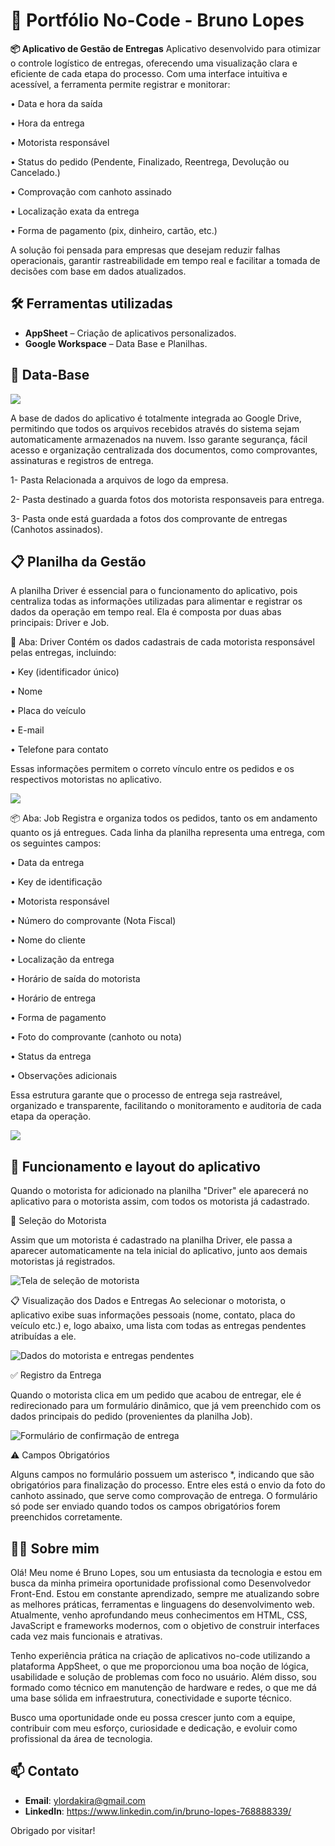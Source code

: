 # 🧰 Portfólio No-Code - Bruno Lopes

**📦 Aplicativo de Gestão de Entregas**
Aplicativo desenvolvido para otimizar o controle logístico de entregas, oferecendo uma visualização clara e eficiente de cada etapa do processo. Com uma interface intuitiva e acessível, a ferramenta permite registrar e monitorar:

• Data e hora da saída

• Hora da entrega

• Motorista responsável

• Status do pedido (Pendente, Finalizado, Reentrega, Devolução ou Cancelado.)

• Comprovação com canhoto assinado

• Localização exata da entrega

• Forma de pagamento (pix, dinheiro, cartão, etc.)

A solução foi pensada para empresas que desejam reduzir falhas operacionais, garantir rastreabilidade em tempo real e facilitar a tomada de decisões com base em dados atualizados.



## 🛠️ Ferramentas utilizadas

- **AppSheet** – Criação de aplicativos personalizados.
- **Google Workspace** – Data Base e Planilhas.

## 📅 Data-Base

 <img src="./Images/1.png">

A base de dados do aplicativo é totalmente integrada ao Google Drive, permitindo que todos os arquivos recebidos através do sistema sejam automaticamente armazenados na nuvem. Isso garante segurança, fácil acesso e organização centralizada dos documentos, como comprovantes, assinaturas e registros de entrega.

1- Pasta Relacionada a arquivos de logo da empresa.

2- Pasta destinado a guarda fotos dos motorista responsaveis para entrega.

3- Pasta onde está guardada a fotos dos comprovante de entregas (Canhotos assinados).

## 📋 Planilha da Gestão

A planilha Driver é essencial para o funcionamento do aplicativo, pois centraliza todas as informações utilizadas para alimentar e registrar os dados da operação em tempo real. Ela é composta por duas abas principais: Driver e Job.

📁 Aba: Driver
Contém os dados cadastrais de cada motorista responsável pelas entregas, incluindo:

• Key (identificador único)

• Nome

• Placa do veículo

• E-mail

• Telefone para contato

Essas informações permitem o correto vínculo entre os pedidos e os respectivos motoristas no aplicativo.

<img src="./Images/2.png">

📦 Aba: Job
Registra e organiza todos os pedidos, tanto os em andamento quanto os já entregues. Cada linha da planilha representa uma entrega, com os seguintes campos:

• Data da entrega

• Key de identificação

• Motorista responsável

• Número do comprovante (Nota Fiscal)

• Nome do cliente

• Localização da entrega

• Horário de saída do motorista

• Horário de entrega

• Forma de pagamento

• Foto do comprovante (canhoto ou nota)

• Status da entrega

• Observações adicionais

Essa estrutura garante que o processo de entrega seja rastreável, organizado e transparente, facilitando o monitoramento e auditoria de cada etapa da operação.


<img src="./Images/3.png">

## 📱 Funcionamento e layout do aplicativo

Quando o motorista for adicionado na planilha "Driver" ele aparecerá no aplicativo para o motorista assim, com todos os motorista já cadastrado.

👤 Seleção do Motorista

Assim que um motorista é cadastrado na planilha Driver, ele passa a aparecer automaticamente na tela inicial do aplicativo, junto aos demais motoristas já registrados.

<img src="./Images/4.png" alt="Tela de seleção de motorista">

📋 Visualização dos Dados e Entregas
Ao selecionar o motorista, o aplicativo exibe suas informações pessoais (nome, contato, placa do veículo etc.) e, logo abaixo, uma lista com todas as entregas pendentes atribuídas a ele.

<img src="./Images/5.png" alt="Dados do motorista e entregas pendentes">

✅ Registro da Entrega

Quando o motorista clica em um pedido que acabou de entregar, ele é redirecionado para um formulário dinâmico, que já vem preenchido com os dados principais do pedido (provenientes da planilha Job).

<img src="./Images/6.png" alt="Formulário de confirmação de entrega">

⚠️ Campos Obrigatórios

Alguns campos no formulário possuem um asterisco *, indicando que são obrigatórios para finalização do processo. Entre eles está o envio da foto do canhoto assinado, que serve como comprovação de entrega. O formulário só pode ser enviado quando todos os campos obrigatórios forem preenchidos corretamente.

## 👨‍💻 Sobre mim

Olá! Meu nome é Bruno Lopes, sou um entusiasta da tecnologia e estou em busca da minha primeira oportunidade profissional como Desenvolvedor Front-End. Estou em constante aprendizado, sempre me atualizando sobre as melhores práticas, ferramentas e linguagens do desenvolvimento web. Atualmente, venho aprofundando meus conhecimentos em HTML, CSS, JavaScript e frameworks modernos, com o objetivo de construir interfaces cada vez mais funcionais e atrativas.

Tenho experiência prática na criação de aplicativos no-code utilizando a plataforma AppSheet, o que me proporcionou uma boa noção de lógica, usabilidade e solução de problemas com foco no usuário. Além disso, sou formado como técnico em manutenção de hardware e redes, o que me dá uma base sólida em infraestrutura, conectividade e suporte técnico.

Busco uma oportunidade onde eu possa crescer junto com a equipe, contribuir com meu esforço, curiosidade e dedicação, e evoluir como profissional da área de tecnologia.

## 📫 Contato

- **Email**: ylordakira@gmail.com  
- **LinkedIn**: https://www.linkedin.com/in/bruno-lopes-768888339/

Obrigado por visitar!

